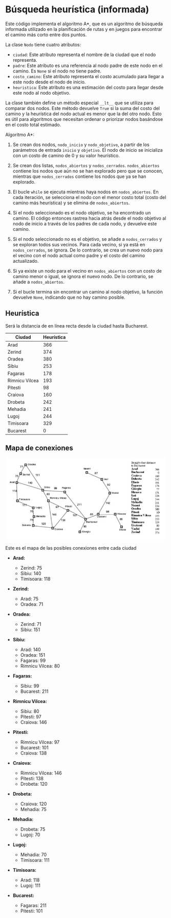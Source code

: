 # Búsqueda heurística (informada)

Este código implementa el algoritmo A*, que es un algoritmo de búsqueda informada utilizado en la planificación de rutas y en juegos para encontrar el camino más corto entre dos puntos.

La clase `Nodo` tiene cuatro atributos:

- `ciudad`: Este atributo representa el nombre de la ciudad que el nodo representa.
- `padre`: Este atributo es una referencia al nodo padre de este nodo en el camino. Es `None` si el nodo no tiene padre.
- `costo_camino`: Este atributo representa el costo acumulado para llegar a este nodo desde el nodo de inicio.
- `heuristica`: Este atributo es una estimación del costo para llegar desde este nodo al nodo objetivo.

La clase también define un método especial `__lt__` que se utiliza para comparar dos nodos. Este método devuelve `True` si la suma del costo del camino y la heurística del nodo actual es menor que la del otro nodo. Esto es útil para algoritmos que necesitan ordenar o priorizar nodos basándose en el costo total estimado.

Algoritmo A*:

1. Se crean dos nodos, `nodo_inicio` y `nodo_objetivo`, a partir de los parámetros de entrada `inicio` y `objetivo`. El nodo de inicio se inicializa con un costo de camino de 0 y su valor heurístico.

2. Se crean dos listas, `nodos_abiertos` y `nodos_cerrados`. `nodos_abiertos` contiene los nodos que aún no se han explorado pero que se conocen, mientras que `nodos_cerrados` contiene los nodos que ya se han explorado.

3. El bucle `while` se ejecuta mientras haya nodos en `nodos_abiertos`. En cada iteración, se selecciona el nodo con el menor costo total (costo del camino más heurística) y se elimina de `nodos_abiertos`.

4. Si el nodo seleccionado es el nodo objetivo, se ha encontrado un camino. El código entonces rastrea hacia atrás desde el nodo objetivo al nodo de inicio a través de los padres de cada nodo, y devuelve este camino.

5. Si el nodo seleccionado no es el objetivo, se añade a `nodos_cerrados` y se exploran todos sus vecinos. Para cada vecino, si ya está en `nodos_cerrados`, se ignora. De lo contrario, se crea un nuevo nodo para el vecino con el nodo actual como padre y el costo del camino actualizado.

6. Si ya existe un nodo para el vecino en `nodos_abiertos` con un costo de camino menor o igual, se ignora el nuevo nodo. De lo contrario, se añade a `nodos_abiertos`.

7. Si el bucle termina sin encontrar un camino al nodo objetivo, la función devuelve `None`, indicando que no hay camino posible.


## Heurística

Será la distancia de en línea recta desde la ciudad hasta Bucharest.

| Ciudad           | Heurística |
|------------------|------------|
| Arad             | 366        |
| Zerind           | 374        |
| Oradea           | 380        |
| Sibiu            | 253        |
| Fagaras          | 178        |
| Rimnicu Vilcea   | 193        |
| Pitesti          | 98         |
| Craiova          | 160        |
| Drobeta          | 242        |
| Mehadia          | 241        |
| Lugoj            | 244        |
| Timisoara        | 329        |
| Bucarest         | 0          |

## Mapa de conexiones

![Mapa de conexiones](img/mapa.png)

Este es el mapa de las posibles conexiones entre cada ciudad 

- **Arad:**
  - Zerind: 75
  - Sibiu: 140
  - Timisoara: 118

- **Zerind:**
  - Arad: 75
  - Oradea: 71

- **Oradea:**
  - Zerind: 71
  - Sibiu: 151

- **Sibiu:**
  - Arad: 140
  - Oradea: 151
  - Fagaras: 99
  - Rimnicu Vilcea: 80

- **Fagaras:**
  - Sibiu: 99
  - Bucarest: 211

- **Rimnicu Vilcea:**
  - Sibiu: 80
  - Pitesti: 97
  - Craiova: 146

- **Pitesti:**
  - Rimnicu Vilcea: 97
  - Bucarest: 101
  - Craiova: 138

- **Craiova:**
  - Rimnicu Vilcea: 146
  - Pitesti: 138
  - Drobeta: 120

- **Drobeta:**
  - Craiova: 120
  - Mehadia: 75

- **Mehadia:**
  - Drobeta: 75
  - Lugoj: 70

- **Lugoj:**
  - Mehadia: 70
  - Timisoara: 111

- **Timisoara:**
  - Arad: 118
  - Lugoj: 111

- **Bucarest:**
  - Fagaras: 211
  - Pitesti: 101

